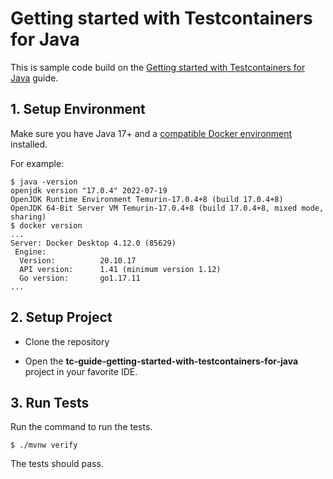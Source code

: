 # Getting started with Testcontainers for Java

This is sample code build on the  [Getting started with Testcontainers for Java](https://testcontainers.com/guides/getting-started-with-testcontainers-for-java) guide.

## 1. Setup Environment
Make sure you have Java 17+ and a [compatible Docker environment](https://www.testcontainers.org/supported_docker_environment/) installed.

For example:

```shell
$ java -version
openjdk version "17.0.4" 2022-07-19
OpenJDK Runtime Environment Temurin-17.0.4+8 (build 17.0.4+8)
OpenJDK 64-Bit Server VM Temurin-17.0.4+8 (build 17.0.4+8, mixed mode, sharing)
$ docker version
...
Server: Docker Desktop 4.12.0 (85629)
 Engine:
  Version:          20.10.17
  API version:      1.41 (minimum version 1.12)
  Go version:       go1.17.11
...
```

## 2. Setup Project

* Clone the repository

* Open the **tc-guide-getting-started-with-testcontainers-for-java** project in your favorite IDE.

## 3. Run Tests

Run the command to run the tests.

```shell
$ ./mvnw verify
```

The tests should pass.
